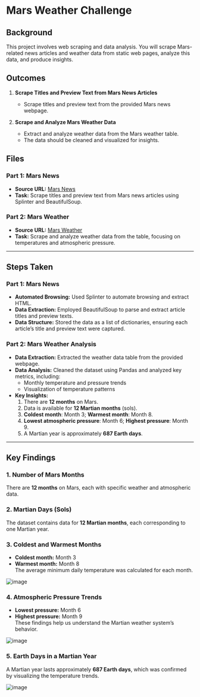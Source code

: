 # Mars Weather Challenge

## Background
This project involves web scraping and data analysis. You will scrape Mars-related news articles and weather data from static web pages, analyze this data, and produce insights.

## Outcomes

1. **Scrape Titles and Preview Text from Mars News Articles**  
   - Scrape titles and preview text from the provided Mars news webpage.
   
2. **Scrape and Analyze Mars Weather Data**  
   - Extract and analyze weather data from the Mars weather table.
   - The data should be cleaned and visualized for insights.

## Files

### Part 1: Mars News  
- **Source URL:** [Mars News](https://static.bc-edx.com/data/web/mars_news/index.html)  
- **Task:** Scrape titles and preview text from Mars news articles using Splinter and BeautifulSoup.

### Part 2: Mars Weather  
- **Source URL:** [Mars Weather](https://static.bc-edx.com/data/web/mars_facts/temperature.html)  
- **Task:** Scrape and analyze weather data from the table, focusing on temperatures and atmospheric pressure.

---

## Steps Taken

### Part 1: Mars News  
- **Automated Browsing:** Used Splinter to automate browsing and extract HTML.
- **Data Extraction:** Employed BeautifulSoup to parse and extract article titles and preview texts.
- **Data Structure:** Stored the data as a list of dictionaries, ensuring each article’s title and preview text were captured.

### Part 2: Mars Weather Analysis  
- **Data Extraction:** Extracted the weather data table from the provided webpage.
- **Data Analysis:** Cleaned the dataset using Pandas and analyzed key metrics, including:
  - Monthly temperature and pressure trends
  - Visualization of temperature patterns
- **Key Insights:**  
  1. There are **12 months** on Mars.
  2. Data is available for **12 Martian months** (sols).
  3. **Coldest month**: Month 3; **Warmest month**: Month 8.
  4. **Lowest atmospheric pressure**: Month 6; **Highest pressure**: Month 9.
  5. A Martian year is approximately **687 Earth days**.

---

## Key Findings

### 1. Number of Mars Months  
There are **12 months** on Mars, each with specific weather and atmospheric data.

### 2. Martian Days (Sols)  
The dataset contains data for **12 Martian months**, each corresponding to one Martian year.

### 3. Coldest and Warmest Months  
- **Coldest month:** Month 3  
- **Warmest month:** Month 8  
The average minimum daily temperature was calculated for each month.

![image](https://github.com/user-attachments/assets/08c8ae4f-5cee-4dc6-b35d-9a48e41fe971)



### 4. Atmospheric Pressure Trends  
- **Lowest pressure:** Month 6  
- **Highest pressure:** Month 9  
These findings help us understand the Martian weather system’s behavior.

![image](https://github.com/user-attachments/assets/8c045eb3-8693-4e1b-ac70-8397a699d0c5)


### 5. Earth Days in a Martian Year  
A Martian year lasts approximately **687 Earth days**, which was confirmed by visualizing the temperature trends.

![image](https://github.com/user-attachments/assets/a889b273-b75f-48d4-8926-2868af383034)

